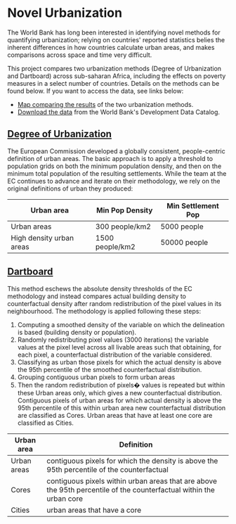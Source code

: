 # Novel Urbanization
The World Bank has long been interested in identifying novel methods for quantifying urbanization; relying on countries' reported statistics belies the inherent differences in how countries calculate urban areas, and makes comparisons across space and time very difficult.

This project compares two urbanization methods (Degree of Urbanization and Dartboard) across sub-saharan Africa, including the effects on poverty measures in a select number of countries. Details on the methods can be found below. If you want to access the data, see links below:

- [Map comparing the results](https://geowb.maps.arcgis.com/apps/Compare/index.html?appid=c1cb50e173e54c58b4770b7db8ea1c65) of the two urbanization methods.
- [Download the data](https://datacatalog.worldbank.org/int/search/dataset/0060818/Novel-urbanization---urban-extents) from the World Bank's Development Data Catalog.

## [Degree of Urbanization](https://ghsl.jrc.ec.europa.eu/degurbaOverview.php)

The European Commission developed a globally consistent, people-centric definition of urban areas. The basic approach is to apply a threshold to population grids on both the minimum population density, and then on the minimum total population of the resulting settlements. While the team at the EC continues to advance and iterate on their methodology, we rely on the original definitions of urban they produced:

| Urban area | Min Pop Density | Min Settlement Pop |
| --- | --- | --- |
| Urban areas | 300 people/km2 | 5000 people |
| High density urban areas | 1500 people/km2 | 50000 people |

## [Dartboard](https://www.sciencedirect.com/science/article/pii/S0094119019301032)

This method eschews the absolute density thresholds of the EC methodology and instead compares actual building density to counterfactual density after random redistribution of the pixel values in its neighbourhood. The methodology is applied following these steps:

1. Computing a smoothed density of the variable on which the delineation is based (building density or population).
2. Randomly redistributing pixel values (3000 iterations) the variable values at the pixel level across all livable areas such that obtaining, for each pixel, a counterfactual distribution of the variable considered.
3. Classifying as urban those pixels for which the actual density is above the 95th percentile of the smoothed counterfactual distribution.
4. Grouping contiguous urban pixels to form urban areas
5. Then the random redistribution of pixels� values is repeated but within these Urban areas only, which gives a new counterfactual distribution. Contiguous pixels of urban areas for which actual density is above the 95th percentile of this within urban area new counterfactual distribution are classified as Cores. Urban areas that have at least one core are classified as Cities.

| Urban area | Definition |
| --- | --- |
| Urban areas | contiguous pixels for which the density is above the 95th percentile of the counterfactual |
| Cores | contiguous pixels within urban areas that are above the 95th percentile of the counterfactual within the urban core |
| Cities | urban areas that have a core |
